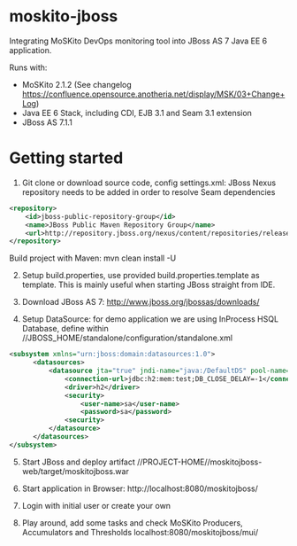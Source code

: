 moskito-jboss
=============

Integrating MoSKito DevOps monitoring tool into JBoss AS 7 Java EE 6 application.

Runs with:
* MoSKito 2.1.2 (See changelog https://confluence.opensource.anotheria.net/display/MSK/03+Change+Log)
* Java EE 6 Stack, including CDI, EJB 3.1 and Seam 3.1 extension
* JBoss AS 7.1.1

Getting started 
===============

1) Git clone or download source code, config settings.xml: JBoss Nexus repository needs to be added in order to resolve Seam dependencies
```XML
<repository>
    <id>jboss-public-repository-group</id>
    <name>JBoss Public Maven Repository Group</name>
    <url>http://repository.jboss.org/nexus/content/repositories/releases</url>
</repository>
```
Build project with Maven: mvn clean install -U

2) Setup build.properties, use provided build.properties.template as template. This is mainly useful when starting JBoss straight from IDE.

3) Download JBoss AS 7: http://www.jboss.org/jbossas/downloads/

4) Setup DataSource: for demo application we are using InProcess HSQL Database, define within //JBOSS_HOME/standalone/configuration/standalone.xml
```XML
<subsystem xmlns="urn:jboss:domain:datasources:1.0">
      <datasources>
          <datasource jta="true" jndi-name="java:/DefaultDS" pool-name="H2DS" enabled="true" use-java-context="true">
              <connection-url>jdbc:h2:mem:test;DB_CLOSE_DELAY=-1</connection-url>
              <driver>h2</driver>
              <security>
                  <user-name>sa</user-name>
                  <password>sa</password>
              <security>
          </datasource>
      </datasources>
</subsystem>
```

5) Start JBoss and deploy artifact //PROJECT-HOME//moskitojboss-web/target/moskitojboss.war

6) Start application in Browser: http://localhost:8080/moskitojboss/

7) Login with initial user or create your own

8) Play around, add some tasks and check MoSKito Producers, Accumulators and Thresholds localhost:8080/moskitojboss/mui/

